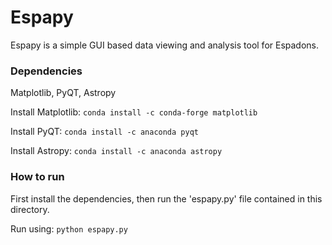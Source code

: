 # Espapy #

Espapy is a simple GUI based data viewing and analysis tool for Espadons.


### Dependencies ###

Matplotlib, PyQT, Astropy

Install Matplotlib: `conda install -c conda-forge matplotlib`

Install PyQT: `conda install -c anaconda pyqt`

Install Astropy: `conda install -c anaconda astropy`


### How to run ###

First install the dependencies, then run the 'espapy.py' file contained in this directory.

Run using: `python espapy.py`

